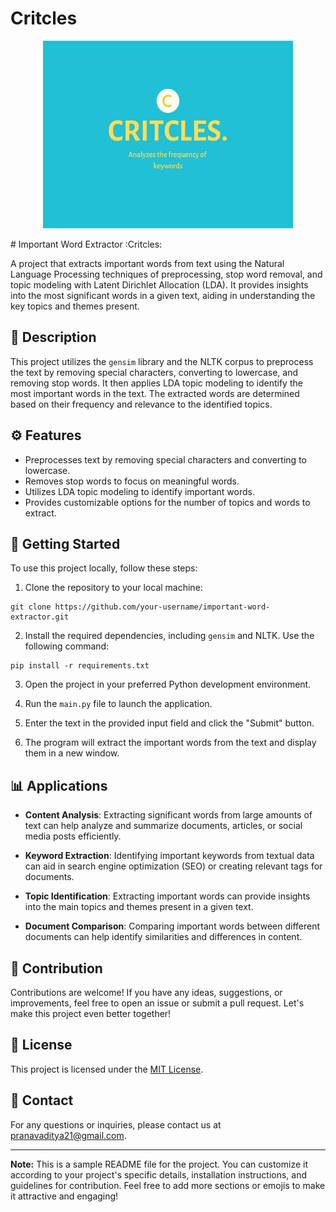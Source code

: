 # Critcles
<p align="center">
  <img src="https://github.com/NAVadi21/Critcles/blob/main/CRITCLES.jpg" alt="Project Logo" width="400" height="300">
</p>
# Important Word Extractor :Critcles:

A project that extracts important words from text using the Natural Language Processing techniques of preprocessing, stop word removal, and topic modeling with Latent Dirichlet Allocation (LDA). It provides insights into the most significant words in a given text, aiding in understanding the key topics and themes present.

## 📝 Description

This project utilizes the `gensim` library and the NLTK corpus to preprocess the text by removing special characters, converting to lowercase, and removing stop words. It then applies LDA topic modeling to identify the most important words in the text. The extracted words are determined based on their frequency and relevance to the identified topics.
 
## ⚙️ Features

- Preprocesses text by removing special characters and converting to lowercase.
- Removes stop words to focus on meaningful words.
- Utilizes LDA topic modeling to identify important words.
- Provides customizable options for the number of topics and words to extract.

## 🚀 Getting Started

To use this project locally, follow these steps:

1. Clone the repository to your local machine:

```shell
git clone https://github.com/your-username/important-word-extractor.git
```

2. Install the required dependencies, including `gensim` and NLTK. Use the following command:

```shell
pip install -r requirements.txt
```

3. Open the project in your preferred Python development environment.

4. Run the `main.py` file to launch the application.

5. Enter the text in the provided input field and click the "Submit" button.

6. The program will extract the important words from the text and display them in a new window.

## 📊 Applications

- **Content Analysis**: Extracting significant words from large amounts of text can help analyze and summarize documents, articles, or social media posts efficiently.

- **Keyword Extraction**: Identifying important keywords from textual data can aid in search engine optimization (SEO) or creating relevant tags for documents.

- **Topic Identification**: Extracting important words can provide insights into the main topics and themes present in a given text.

- **Document Comparison**: Comparing important words between different documents can help identify similarities and differences in content.


## 🤝 Contribution

Contributions are welcome! If you have any ideas, suggestions, or improvements, feel free to open an issue or submit a pull request. Let's make this project even better together!


## 📜 License

This project is licensed under the [MIT License](LICENSE).

## 📧 Contact

For any questions or inquiries, please contact us at pranavaditya21@gmail.com.

---

**Note:** This is a sample README file for the project. You can customize it according to your project's specific details, installation instructions, and guidelines for contribution. Feel free to add more sections or emojis to make it attractive and engaging!
